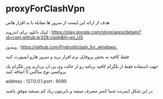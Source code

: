 # proxyForClashVpn
هدف از ارائه این لیست از سرور  ها مقابله با بد افزار هاس


لینک دانلود برای اندروید :
https://play.google.com/store/apps/details?id=com.github.kr328.clash&hl=en_US

ویندوز :
https://github.com/Fndroid/clash_for_windows_

فقط کافیه به بخش پروفایل نرم افزار برید و سرور هارو  ایمپورت کنید

جهت استفاده فقط از تلگرام کافیه برنامه رو از حالت وی پی ان بردارید ودر تلگرام یک پروکسی نوع ساکس 5 اضافه کنید

address : 127.0.0.1
port : 9090

در این شکل اینترنت شما کمتر مصرف میشه و باتریتون زیاد کم نمیشه
موفق باشید
